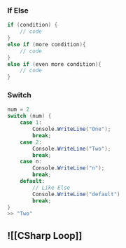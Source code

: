 ### If Else
```cs
if (condition) {
	// code
}
else if (more condition){
	// code
}
else if (even more condition){
	// code
} 
```

### Switch
```cs
num = 2
switch (num) {
	case 1:
		Console.WriteLine("One");
		break;
	case 2:
		Console.WriteLine("Two");
		break;
	case n:
		Console.WriteLine("n");
		break;
	default:
		// Like Else
		Console.WriteLine("default")
		break;
}
>> "Two"
```


## ![[CSharp Loop]]



